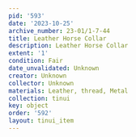 ```yaml
---
pid: '593'
date: '2023-10-25'
archive_number: 23-01/1-7-44
title: Leather Horse Collar
description: Leather Horse Collar
extent: '1'
condition: Fair
date_unvalidated: Unknown
creator: Unknown
collector: Unknown
materials: Leather, thread, Metal
collection: tinui
key: object
order: '592'
layout: tinui_item
---
```

